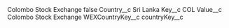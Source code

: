 <?xml version="1.0" encoding="UTF-8"?>
<CustomMetadata xmlns="http://soap.sforce.com/2006/04/metadata" xmlns:xsi="http://www.w3.org/2001/XMLSchema-instance" xmlns:xsd="http://www.w3.org/2001/XMLSchema">
    <label>Colombo Stock Exchange</label>
    <protected>false</protected>
    <values>
        <field>Country__c</field>
        <value xsi:type="xsd:string">Sri Lanka</value>
    </values>
    <values>
        <field>Key__c</field>
        <value xsi:type="xsd:string">COL</value>
    </values>
    <values>
        <field>Value__c</field>
        <value xsi:type="xsd:string">Colombo Stock Exchange</value>
    </values>
    <values>
        <field>WEXCountryKey__c</field>
        <value xsi:nil="true"/>
    </values>
    <values>
        <field>countryKey__c</field>
        <value xsi:nil="true"/>
    </values>
</CustomMetadata>
